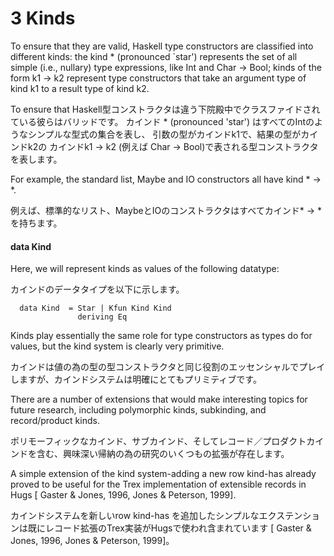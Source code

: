 # 3  Kinds

To ensure that they are valid, Haskell type constructors are classified into different kinds: the kind * (pronounced `star') represents the set of all simple (i.e., nullary) type expressions, like Int and Char -> Bool; kinds of the form k1 -> k2 represent type constructors that take an argument type of kind k1 to a result type of kind k2.

To ensure that Haskell型コンストラクタは違う下院殿中でクラスファイドされている彼らはバリッドです。
カインド * (pronounced 'star') はすべてのIntのようなシンプルな型式の集合を表し、
引数の型がカインドk1で、結果の型がカインドk2の
カインドk1 -> k2 (例えば Char -> Bool)で表される型コンストラクタを表します。

For example, the standard list, Maybe and IO constructors all have kind * -> *. 

例えば、標準的なリスト、MaybeとIOのコンストラクタはすべてカインド* -> *を持ちます。

#### data Kind

Here, we will represent kinds as values of the following datatype:

カインドのデータタイプを以下に示します。

	  data Kind  = Star | Kfun Kind Kind
	               deriving Eq

Kinds play essentially the same role for type constructors as types do for values, but the kind system is clearly very primitive.

カインドは値の為の型の型コンストラクタと同じ役割のエッセンシャルでプレイしますが、カインドシステムは明確にとてもプリミティブです。

There are a number of extensions that would make interesting topics for future research, including polymorphic kinds, subkinding, and record/product kinds.

ポリモーフィックなカインド、サブカインド、そしてレコード／プロダクトカインドを含む、興味深い帰納の為の研究のいくつもの拡張が存在します。

A simple extension of the kind system-adding a new row kind-has already proved to be useful for the Trex implementation of extensible records in Hugs [ Gaster & Jones, 1996, Jones & Peterson, 1999].

カインドシステムを新しいrow kind-has を追加したシンプルなエクステンションは既にレコード拡張のTrex実装がHugsで使われ含まれています [ Gaster & Jones, 1996, Jones & Peterson, 1999]。



